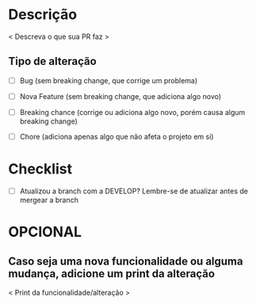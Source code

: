 # Descrição

< Descreva o que sua PR faz >

## Tipo de alteração

-   [ ] Bug (sem breaking change, que corrige um problema)
-   [ ] Nova Feature (sem breaking change, que adiciona algo novo)
-   [ ] Breaking chance (corrige ou adiciona algo novo, porém causa algum breaking change)
-   [ ] Chore (adiciona apenas algo que não afeta o projeto em si)


# Checklist

-   [ ] Atualizou a branch com a DEVELOP? Lembre-se de atualizar antes de mergear a branch

# OPCIONAL

## Caso seja uma nova funcionalidade ou alguma mudança, adicione um print da alteração

< Print da funcionalidade/alteração >
